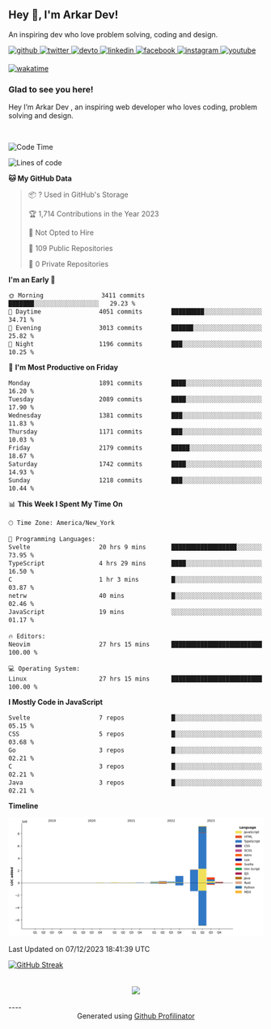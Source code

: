 ## Hey 👋, I'm Arkar Dev!  

An inspiring dev who love problem solving, coding and design.

<a href="https://github.com/Riley1101" target="_blank">
<img src=https://img.shields.io/badge/github-%2324292e.svg?&style=for-the-badge&logo=github&logoColor=white alt=github style="margin-bottom: 5px;" />
</a>
<a href="https://twitter.com/arkardev" target="_blank">
<img src=https://img.shields.io/badge/twitter-%2300acee.svg?&style=for-the-badge&logo=twitter&logoColor=white alt=twitter style="margin-bottom: 5px;" />
</a>
<a href="https://dev.to/riley1101" target="_blank">
<img src=https://img.shields.io/badge/dev.to-%2308090A.svg?&style=for-the-badge&logo=dev.to&logoColor=white alt=devto style="margin-bottom: 5px;" />
</a>
<a href="https://linkedin.com/in/arkar-kaung-myat" target="_blank">
<img src=https://img.shields.io/badge/linkedin-%231E77B5.svg?&style=for-the-badge&logo=linkedin&logoColor=white alt=linkedin style="margin-bottom: 5px;" />
</a>
<a href="https://www.facebook.com/riley.eileen.75" target="_blank">
<img src=https://img.shields.io/badge/facebook-%232E87FB.svg?&style=for-the-badge&logo=facebook&logoColor=white alt=facebook style="margin-bottom: 5px;" />
</a>
<a href="https://instagram.com/rileys1101" target="_blank">
<img src=https://img.shields.io/badge/instagram-%23000000.svg?&style=for-the-badge&logo=instagram&logoColor=white alt=instagram style="margin-bottom: 5px;" />
</a>
<a href="https://www.youtube.com/channel/UC_RfEQCC3gL2AzsFFAABikg" target="_blank">
<img src=https://img.shields.io/badge/youtube-%23EE4831.svg?&style=for-the-badge&logo=youtube&logoColor=white alt=youtube style="margin-bottom: 5px;" />
</a>  
  
[![wakatime](https://wakatime.com/badge/user/cf23b6e3-75f8-4c04-b0e3-273191c8d2ec.svg)](https://wakatime.com/@cf23b6e3-75f8-4c04-b0e3-273191c8d2ec)


### Glad to see you here!  
Hey I’m Arkar Dev , an inspiring web developer who loves coding, problem solving and design.

<br/>

<!--START_SECTION:waka-->
![Code Time](http://img.shields.io/badge/Code%20Time-781%20hrs%207%20mins-blue)

![Lines of code](https://img.shields.io/badge/From%20Hello%20World%20I%27ve%20Written-14.4%20million%20lines%20of%20code-blue)

**🐱 My GitHub Data** 

> 📦 ? Used in GitHub's Storage 
 > 
> 🏆 1,714 Contributions in the Year 2023
 > 
> 🚫 Not Opted to Hire
 > 
> 📜 109 Public Repositories 
 > 
> 🔑 0 Private Repositories 
 > 
**I'm an Early 🐤** 

```text
🌞 Morning                3411 commits        ███████░░░░░░░░░░░░░░░░░░   29.23 % 
🌆 Daytime                4051 commits        █████████░░░░░░░░░░░░░░░░   34.71 % 
🌃 Evening                3013 commits        ██████░░░░░░░░░░░░░░░░░░░   25.82 % 
🌙 Night                  1196 commits        ███░░░░░░░░░░░░░░░░░░░░░░   10.25 % 
```
📅 **I'm Most Productive on Friday** 

```text
Monday                   1891 commits        ████░░░░░░░░░░░░░░░░░░░░░   16.20 % 
Tuesday                  2089 commits        ████░░░░░░░░░░░░░░░░░░░░░   17.90 % 
Wednesday                1381 commits        ███░░░░░░░░░░░░░░░░░░░░░░   11.83 % 
Thursday                 1171 commits        ███░░░░░░░░░░░░░░░░░░░░░░   10.03 % 
Friday                   2179 commits        █████░░░░░░░░░░░░░░░░░░░░   18.67 % 
Saturday                 1742 commits        ████░░░░░░░░░░░░░░░░░░░░░   14.93 % 
Sunday                   1218 commits        ███░░░░░░░░░░░░░░░░░░░░░░   10.44 % 
```


📊 **This Week I Spent My Time On** 

```text
🕑︎ Time Zone: America/New_York

💬 Programming Languages: 
Svelte                   20 hrs 9 mins       ██████████████████░░░░░░░   73.95 % 
TypeScript               4 hrs 29 mins       ████░░░░░░░░░░░░░░░░░░░░░   16.50 % 
C                        1 hr 3 mins         █░░░░░░░░░░░░░░░░░░░░░░░░   03.87 % 
netrw                    40 mins             █░░░░░░░░░░░░░░░░░░░░░░░░   02.46 % 
JavaScript               19 mins             ░░░░░░░░░░░░░░░░░░░░░░░░░   01.17 % 

🔥 Editors: 
Neovim                   27 hrs 15 mins      █████████████████████████   100.00 % 

💻 Operating System: 
Linux                    27 hrs 15 mins      █████████████████████████   100.00 % 
```

**I Mostly Code in JavaScript** 

```text
Svelte                   7 repos             █░░░░░░░░░░░░░░░░░░░░░░░░   05.15 % 
CSS                      5 repos             █░░░░░░░░░░░░░░░░░░░░░░░░   03.68 % 
Go                       3 repos             █░░░░░░░░░░░░░░░░░░░░░░░░   02.21 % 
C                        3 repos             █░░░░░░░░░░░░░░░░░░░░░░░░   02.21 % 
Java                     3 repos             █░░░░░░░░░░░░░░░░░░░░░░░░   02.21 % 
```



**Timeline**

![Lines of Code chart](https://raw.githubusercontent.com/Riley1101/Riley1101/main/assets/bar_graph.png)


 Last Updated on 07/12/2023 18:41:39 UTC
<!--END_SECTION:waka-->

[![GitHub Streak](https://streak-stats.demolab.com?user=Riley1101)](https://git.io/streak-stats)
  
<br/>  
<div align="center">
<img src="https://komarev.com/ghpvc/?username=Riley1101&&style=flat-square" align="center" />
</div>  
<br/>  
----
<div align="center">Generated using <a href="https://profilinator.rishav.dev/" target="_blank">Github Profilinator</a></div>


